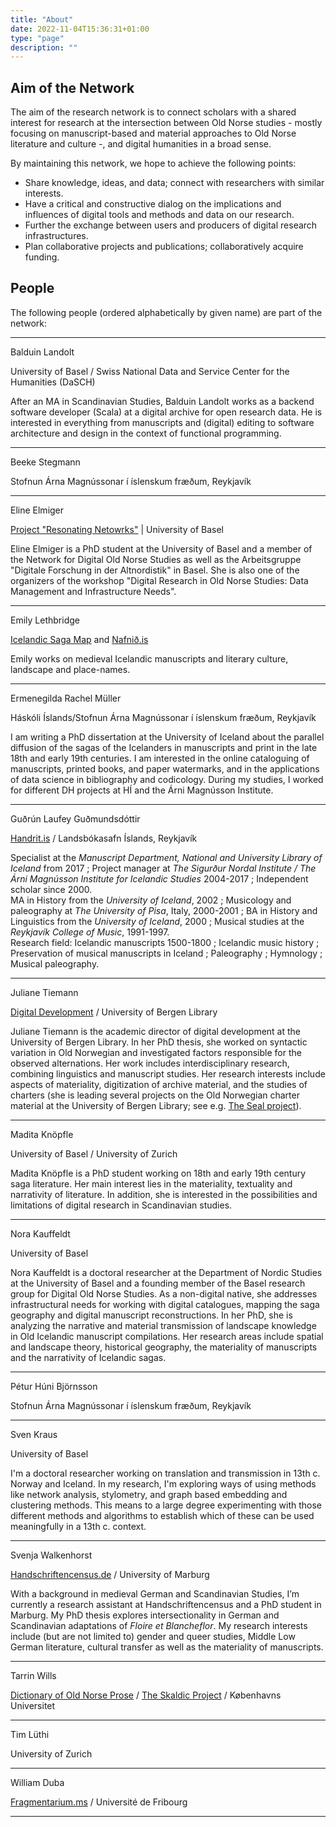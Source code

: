 ```yaml
---
title: "About"
date: 2022-11-04T15:36:31+01:00
type: "page"
description: ""
---
```


## Aim of the Network

The aim of the research network is to connect scholars with a shared interest for research at the intersection between
Old Norse studies - mostly focusing on manuscript-based and material approaches to Old Norse literature and culture -,
and digital humanities in a broad sense.

By maintaining this network, we hope to achieve the following points:

- Share knowledge, ideas, and data; connect with researchers with similar interests.
- Have a critical and constructive dialog on the implications and influences of digital tools and methods and data on
  our research.
- Further the exchange between users and producers of digital research infrastructures.
- Plan collaborative projects and publications; collaboratively acquire funding.


## People

The following people (ordered alphabetically by given name) are part of the network:

---

Balduin Landolt

University of Basel / Swiss National Data and Service Center for the Humanities (DaSCH)

After an MA in Scandinavian Studies, Balduin Landolt works as a backend software developer (Scala) at a digital archive
for open research data. He is interested in everything from manuscripts and (digital) editing to software architecture 
and design in the context of functional programming.

---

Beeke Stegmann

Stofnun Árna Magnússonar í íslenskum fræðum, Reykjavík

---

Eline Elmiger

[Project "Resonating Netowrks"](https://www.resonatingnetworks.com/) | University of Basel

Eline Elmiger is a PhD student at the University of Basel and a member of the Network for Digital Old Norse Studies as
well as the Arbeitsgruppe "Digitale Forschung in der Altnordistik" in Basel. She is also one of the organizers of the 
workshop "Digital Research in Old Norse Studies: Data Management and Infrastructure Needs".

---

Emily Lethbridge

[Icelandic Saga Map](http://sagamap.hi.is/is/) and [Nafnið.is](https://nafnið.is/)

Emily works on medieval Icelandic manuscripts and literary culture, landscape and place-names. 

---

Ermenegilda Rachel Müller

Háskóli Íslands/Stofnun Árna Magnússonar í íslenskum fræðum, Reykjavík

I am writing a PhD dissertation at the University of Iceland about the parallel diffusion of the sagas of the Icelanders in manuscripts and print in the late 18th and early 19th centuries. I am interested in the online cataloguing of manuscripts, printed books, and paper watermarks, and in the applications of data science in bibliography and codicology. During my studies, I worked for different DH projects at HÍ and the Árni Magnússon Institute.

---

Guðrún Laufey Guðmundsdóttir

[Handrit.is](https://handrit.is/) / Landsbókasafn Íslands, Reykjavík

Specialist at the *Manuscript Department, National and University Library of Iceland* from 2017 ;
Project manager at *The Sigurður Nordal Institute / The Árni Magnússon Institute for Icelandic Studies* 2004-2017 ;
Independent scholar since 2000.  
MA in History from the *University of Iceland*, 2002 ; Musicology and paleography at *The University of Pisa*, Italy, 2000-2001 ;
BA in History and Linguistics from the *University of Iceland*, 2000 ; Musical studies at the *Reykjavík College of Music*, 1991-1997.  
Research field: Icelandic manuscripts 1500-1800 ; Icelandic music history ; Preservation of musical manuscripts in Iceland ;
Paleography ; Hymnology ; Musical paleography. 

---

Juliane Tiemann

[Digital Development](https://www.uib.no/en/digitaldevelopment) / University of Bergen Library

Juliane Tiemann is the academic director of digital development at the University of Bergen Library. In her PhD thesis, she worked on syntactic variation in Old Norwegian and investigated factors responsible for the observed alternations. Her work includes interdisciplinary research, combining linguistics and manuscript studies. Her research interests include aspects of materiality, digitization of archive material, and the studies of charters (she is leading several projects on the Old Norwegian charter material at the University of Bergen Library; see e.g. [The Seal project](https://www.uib.no/en/ub/157062/seal-project)).

---

Madita Knöpfle

University of Basel / University of Zurich

Madita Knöpfle is a PhD student working on 18th and early 19th century saga literature. Her main interest lies in the
materiality, textuality and narrativity of literature. In addition, she is interested in the possibilities and
limitations of digital research in Scandinavian studies.

---

Nora Kauffeldt

University of Basel

Nora Kauffeldt is a doctoral researcher at the Department of Nordic Studies at the University of Basel and a founding
member of the Basel research group for Digital Old Norse Studies. As a non-digital native, she addresses infrastructural
needs for working with digital catalogues, mapping the saga geography and digital manuscript reconstructions. In her
PhD, she is analyzing the narrative and material transmission of landscape knowledge in Old Icelandic manuscript
compilations. Her research areas include spatial and landscape theory, historical geography, the materiality of 
manuscripts and the narrativity of Icelandic sagas. 

---

Pétur Húni Björnsson

Stofnun Árna Magnússonar í íslenskum fræðum, Reykjavík

---

Sven Kraus

University of Basel

I'm a doctoral researcher working on translation and transmission in 13th c. Norway and Iceland. In my
research, I'm exploring ways of using methods like network analysis, stylometry, and graph based embedding
and clustering methods. This means to a large degree experimenting with those different methods and
algorithms to establish which of these can be used meaningfully in a 13th c. context.

---

Svenja Walkenhorst

[Handschriftencensus.de](https://handschriftencensus.de) / University of Marburg 

With a background in medieval German and Scandinavian Studies, I’m currently a research assistant at 
Handschriftencensus and a PhD student in Marburg. My PhD thesis explores intersectionality in German and
Scandinavian adaptations of _Floire et Blancheflor_. My research interests include (but are not limited to)
gender and queer studies, Middle Low German literature, cultural transfer as well as the materiality of 
manuscripts.

---

Tarrin Wills

[Dictionary of Old Norse Prose](https://onp.ku.dk/onp/onp.php) / 
[The Skaldic Project](https://skaldic.org/m.php?p=skaldic) / Københavns Universitet

---

Tim Lüthi

University of Zurich

---

William Duba

[Fragmentarium.ms](https://fragmentarium.ms/) / Université de Fribourg

---
